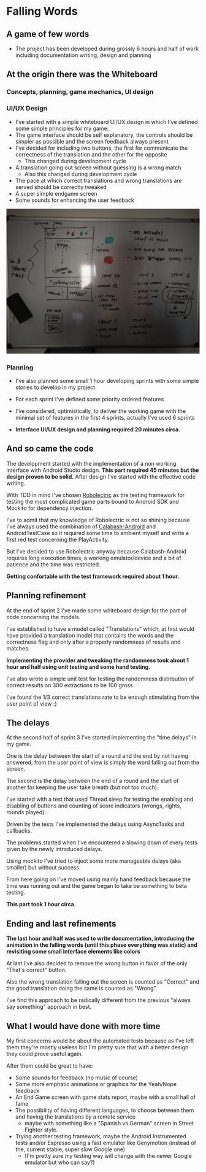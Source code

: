 # Falling Words
## A game of few words

* The project has been developed during grossly 6 hours and half of work including documentation writing, design and planning

## At the origin there was the Whiteboard
### Concepts, planning, game mechanics, UI design

### UI/UX Design

* I've started with a simple whiteboard UI/UX design in which I've defined some simple principles for my game:
* The game interface should be self explanatory, the controls should be simpler as possible and the screen feedback always present
* I've decided for including two buttons, the first for communicate the correctness of the translation and the other for the opposite
  * This changed during development cycle 
* A translation going out screen without guessing is a wrong match
  * Also this changed during development cycle 
* The pace at which correct translations and wrong translations are served should be correctly tweaked
* A super simple endgame screen
* Some sounds for enhancing the user feedback

![Whiteboard](/whiteboard.jpg)

### Planning
* I've also planned some small 1 hour developing sprints with some simple stories to develop in my project
* For each sprint I've defined some priority ordered features
* I've considered, optimistically, to deliver the working game with the minimal set of features in the first 4 sprints, actually I've used 6 sprints

* **Interface UI/UX design and planning required 20 minutes circa.**

## And so came the code

The development started with the implementation of a non working interface with Android Studio design.
**This part required 45 minutes but the design proven to be solid.**
After design I've started with the effective code writing.

With TDD in mind I've chosen [Robolectric](http://robolectric.org/) as the testing framework for testing the most complicated game parts bound to Android SDK and Mockito for dependency injection.

I've to admit that my knowledge of Robolectric is not so shining because I've always used the combination of [Calabash-Android](https://github.com/calabash/calabash-android) and AndroidTestCase so it required
some time to ambient myself and write a first red test concerning the PlayActivity.

But I've decided to use Robolectric anyway because Calabash-Android requires long execution times, a working emulator/device and a bit of patience and the time was restricted.

**Getting confortable with the test framework required about 1 hour.**

## Planning refinement

At the end of sprint 2 I've made some whiteboard design for the part of code concerning the models.

I've established to have a model called "Translations" which, at first would have provided a translation model that contains the words and the correctness flag and only after a properly randomness of results and matches.

**Implementing the provider and tweaking the randomness took about 1 hour and half using unit testing and some hand testing.**

I've also wrote a simple unit test for testing the randomness distribution of correct results on 300 extractions to be 100 gross.

I've found the 1/3 correct translations rate to be enough stimulating from the user point of view :)

## The delays

At the second half of sprint 3 I've started implementing the "time delays" in my game.

One is the delay between the start of a round and the end by not having answered, from the user point of view is simply the word falling out from the screen.

The second is the delay between the end of a round and the start of another for keeping the user take breath (but not too much).

I've started with a test that used Thread.sleep for testing the enabling and disabling of buttons and counting of score indicators (wrongs, rights, rounds played).

Driven by the tests I've implemented the delays using AsyncTasks and callbacks.

The problems started when I've encountered a slowing down of every tests given by the newly introduced delays.

Using mockito I've tried to inject some more manageable delays (aka smaller) but without success.

From here going on I've moved using mainly hand feedback because the time was running out and the game began to take be something to beta testing.

**This part took 1 hour circa.**

## Ending and last refinements

**The last hour and half was used to write documentation, introducing the animation in the falling words (until this phase everything was static) and revisiting some small interface elements like colors**

At last I've also decided to remove the wrong button in favor of the only "That's correct" button.

Also the wrong translation falling out the screen is counted as "Correct" and the good translation doing the same is counted as "Wrong".

I've find this approach to be radically different from the previous "always say something" approach in best.

## What I would have done with more time

My first concerns would be about the automated tests because as I've left them they're mostly useless but I'm pretty sure that with a better design they could prove useful again.

After them could be great to have:

* Some sounds for feedback (no music of course)
* Some more emphatic animations or graphics for the Yeah/Nope feedback
* An End Game screen with game stats report, maybe with a small hall of fame.
* The possibility of having different languages, to choose between them and having the translations by a remote service
  * maybe with something like a "Spanish vs German" screen in Street Fighter style.
* Trying another testing framework, maybe the Android Instrumented tests and/or Espresso using a fast emulator like Genymotion (instead of the, current stable, super slow Google one)
  * (I'm pretty sure my testing way will change with the newer Google emulator but who can say?)















